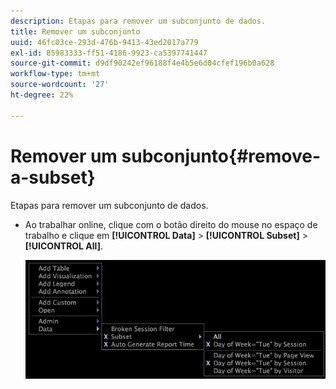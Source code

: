 ```yaml
---
description: Etapas para remover um subconjunto de dados.
title: Remover um subconjunto
uuid: 46fc03ce-293d-476b-9413-43ed2017a779
exl-id: 85983333-ff51-4186-9923-ca5397741447
source-git-commit: d9df90242ef96188f4e4b5e6d04cfef196b0a628
workflow-type: tm+mt
source-wordcount: '27'
ht-degree: 22%

---
```


# Remover um subconjunto{#remove-a-subset}

Etapas para remover um subconjunto de dados.

* Ao trabalhar online, clique com o botão direito do mouse no espaço de trabalho e clique em **[!UICONTROL Data]** > **[!UICONTROL Subset]** > **[!UICONTROL All]**.

   ![](assets/mnu_Subset_All.png)
